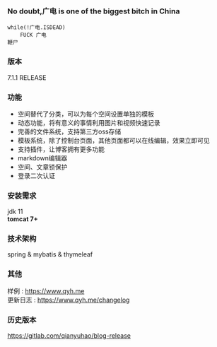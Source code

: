 ### No doubt,广电 is one of the biggest bitch in China

```
while(!广电.ISDEAD)
	FUCK 广电
鞭尸
```

### 版本

7.1.1 RELEASE

### 功能

* 空间替代了分类，可以为每个空间设置单独的模板
* 动态功能，将有意义的事情利用图片和视频快速记录
* 完善的文件系统，支持第三方oss存储
* 模板系统，除了控制台页面，其他页面都可以在线编辑，效果立即可见
* 支持插件，让博客拥有更多功能
* markdown编辑器
* 空间、文章锁保护
* 登录二次认证

### 安装需求
jdk 11     
**tomcat 7+**

### 技术架构
spring & mybatis & thymeleaf

### 其他
样例 : https://www.qyh.me  
更新日志 : https://www.qyh.me/changelog   

### 历史版本
 https://gitlab.com/qianyuhao/blog-release